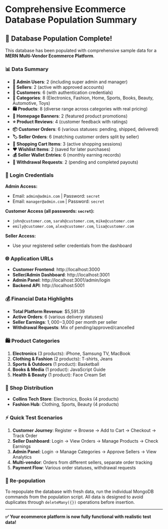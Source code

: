 # Comprehensive Ecommerce Database Population Summary

## 🎯 Database Population Complete!

This database has been populated with comprehensive sample data for a **MERN Multi-Vendor Ecommerce Platform**.

### 📊 Data Summary

- **👤 Admin Users**: 2 (including super admin and manager)
- **🏪 Sellers**: 2 (active with approved accounts)
- **👥 Customers**: 6 (with authentication credentials)
- **📁 Categories**: 8 (Electronics, Fashion, Home, Sports, Books, Beauty, Automotive, Toys)
- **🛍️ Products**: 8 (diverse range across categories with real pricing)
- **🎨 Homepage Banners**: 2 (featured product promotions)
- **⭐ Product Reviews**: 4 (customer feedback with ratings)
- **📦 Customer Orders**: 6 (various statuses: pending, shipped, delivered)
- **🏷️ Seller Orders**: 6 (matching customer orders split by seller)
- **🛒 Shopping Cart Items**: 3 (active shopping sessions)
- **❤️ Wishlist Items**: 2 (saved for later purchases)
- **💰 Seller Wallet Entries**: 6 (monthly earning records)
- **💸 Withdrawal Requests**: 2 (pending and completed payouts)

### 🔑 Login Credentials

**Admin Access:**
- Email: `admin@admin.com` | Password: `secret`
- Email: `manager@admin.com` | Password: `secret`

**Customer Access (all passwords: `secret`):**
- `john@customer.com`, `sarah@customer.com`, `mike@customer.com`
- `emily@customer.com`, `alex@customer.com`, `lisa@customer.com`

**Seller Access:**
- Use your registered seller credentials from the dashboard

### 🌐 Application URLs

- **Customer Frontend**: http://localhost:3000
- **Seller/Admin Dashboard**: http://localhost:3001
- **Admin Panel**: http://localhost:3001/admin/login
- **Backend API**: http://localhost:5001

### 💰 Financial Data Highlights

- **Total Platform Revenue**: $5,591.39
- **Active Orders**: 6 (various delivery statuses)
- **Seller Earnings**: $1,000-$3,000 per month per seller
- **Withdrawal Requests**: Mix of pending/approved/cancelled

### 🛍️ Product Categories

1. **Electronics** (3 products): iPhone, Samsung TV, MacBook
2. **Clothing & Fashion** (2 products): T-shirts, Jeans
3. **Sports & Outdoors** (1 product): Basketball
4. **Books & Media** (1 product): JavaScript Guide
5. **Health & Beauty** (1 product): Face Cream Set

### 🏪 Shop Distribution

- **Collins Tech Store**: Electronics, Books (4 products)
- **Fashion Hub**: Clothing, Sports, Beauty (4 products)

### ⚡ Quick Test Scenarios

1. **Customer Journey**: Register → Browse → Add to Cart → Checkout → Track Order
2. **Seller Dashboard**: Login → View Orders → Manage Products → Check Earnings
3. **Admin Panel**: Login → Manage Categories → Approve Sellers → View Analytics
4. **Multi-vendor**: Orders from different sellers, separate order tracking
5. **Payment Flow**: Various order statuses, withdrawal requests

### 🔄 Re-population

To repopulate the database with fresh data, run the individual MongoDB commands from the population script. All data is designed to avoid duplicates through `deleteMany({})` operations before insertion.

---

**✅ Your ecommerce platform is now fully functional with realistic test data!**
